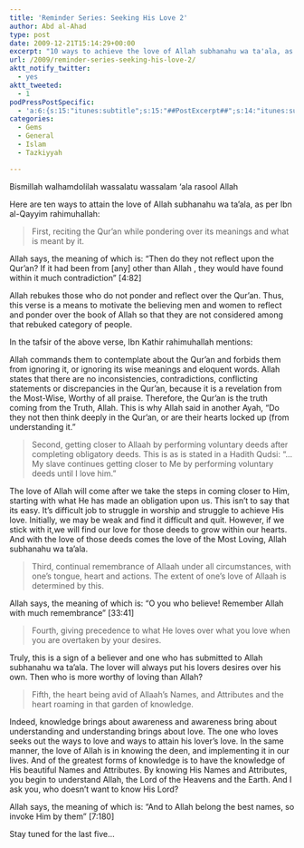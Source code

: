 ```yaml
---
title: 'Reminder Series: Seeking His Love 2'
author: Abd al-Ahad
type: post
date: 2009-12-21T15:14:29+00:00
excerpt: "10 ways to achieve the love of Allah subhanahu wa ta'ala, as per Ibn al-Qayyim rahimuhallah."
url: /2009/reminder-series-seeking-his-love-2/
aktt_notify_twitter:
  - yes
aktt_tweeted:
  - 1
podPressPostSpecific:
  - 'a:6:{s:15:"itunes:subtitle";s:15:"##PostExcerpt##";s:14:"itunes:summary";s:15:"##PostExcerpt##";s:15:"itunes:keywords";s:17:"##WordPressCats##";s:13:"itunes:author";s:10:"##Global##";s:15:"itunes:explicit";s:2:"No";s:12:"itunes:block";s:2:"No";}'
categories:
  - Gems
  - General
  - Islam
  - Tazkiyyah

---
```

Bismillah walhamdolilah wassalatu wassalam &#8216;ala rasool Allah

Here are ten ways to attain the love of Allah subhanahu wa ta&#8217;ala, as per Ibn al-Qayyim rahimuhallah:

> First, reciting the Qur’an while pondering over its meanings and what is meant by it.

Allah says, the meaning of which is: &#8220;Then do they not reflect upon the Qur&#8217;an? If it had been from [any] other than Allah , they would have found within it much contradiction&#8221; [4:82]

Allah rebukes those who do not ponder and reflect over the Qur&#8217;an. Thus, this verse is a means to motivate the believing men and women to reflect and ponder over the book of Allah so that they are not considered among that rebuked category of people.

In the tafsir of the above verse, Ibn Kathir rahimuhallah mentions:

Allah commands them to contemplate about the Qur&#8217;an and forbids them from ignoring it, or ignoring its wise meanings and eloquent words. Allah states that there are no inconsistencies, contradictions, conflicting statements or discrepancies in the Qur&#8217;an, because it is a revelation from the Most-Wise, Worthy of all praise. Therefore, the Qur&#8217;an is the truth coming from the Truth, Allah. This is why Allah said in another Ayah, &#8220;Do they not then think deeply in the Qur&#8217;an, or are their hearts locked up (from understanding it.&#8221;

> Second, getting closer to Allaah by performing voluntary deeds after completing obligatory deeds. This is as is stated in a Hadith Qudsi: “&#8230;My slave continues getting closer to Me by performing voluntary deeds until I love him.”

The love of Allah will come after we take the steps in coming closer to Him, starting with what He has made an obligation upon us. This isn&#8217;t to say that its easy. It&#8217;s difficult job to struggle in worship and struggle to achieve His love. Initially, we may be weak and find it difficult and quit. However, if we stick with it,we will find our love for those deeds to grow within our hearts. And with the love of those deeds comes the love of the Most Loving, Allah subhanahu wa ta&#8217;ala.

> Third, continual remembrance of Allaah under all circumstances, with one’s tongue, heart and actions. The extent of one’s love of Allaah is determined by this.

Allah says, the meaning of which is: &#8220;O you who believe! <span>Remember</span> <span>Allah</span> <span>with</span> <span>much</span> <span>remembrance&#8221; [33:41]</span>

> Fourth, giving precedence to what He loves over what you love when you are overtaken by your desires.

Truly, this is a sign of a believer and one who has submitted to Allah subhanahu wa ta&#8217;ala. The lover will always put his lovers desires over his own. Then who is more worthy of loving than Allah?

> Fifth, the heart being avid of Allaah’s Names, and Attributes and the heart roaming in that garden of knowledge.

Indeed, knowledge brings about awareness and awareness bring about understanding and understanding brings about love. The one who loves seeks out the ways to love and ways to attain his lover&#8217;s love. In the same manner, the love of Allah is in knowing the deen, and implementing it in our lives. And of the greatest forms of knowledge is to have the knowledge of His beautiful Names and Attributes. By knowing His Names and Attributes, you begin to understand Allah, the Lord of the Heavens and the Earth. And I ask you, who doesn&#8217;t want to know His Lord?

Allah says, the meaning of which is: &#8220;And to Allah belong the best names, so invoke Him by them&#8221; [7:180]

Stay tuned for the last five&#8230;